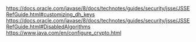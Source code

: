 https://docs.oracle.com/javase/8/docs/technotes/guides/security/jsse/JSSERefGuide.html#customizing_dh_keys
https://docs.oracle.com/javase/8/docs/technotes/guides/security/jsse/JSSERefGuide.html#DisabledAlgorithms
https://www.java.com/en/configure_crypto.html
